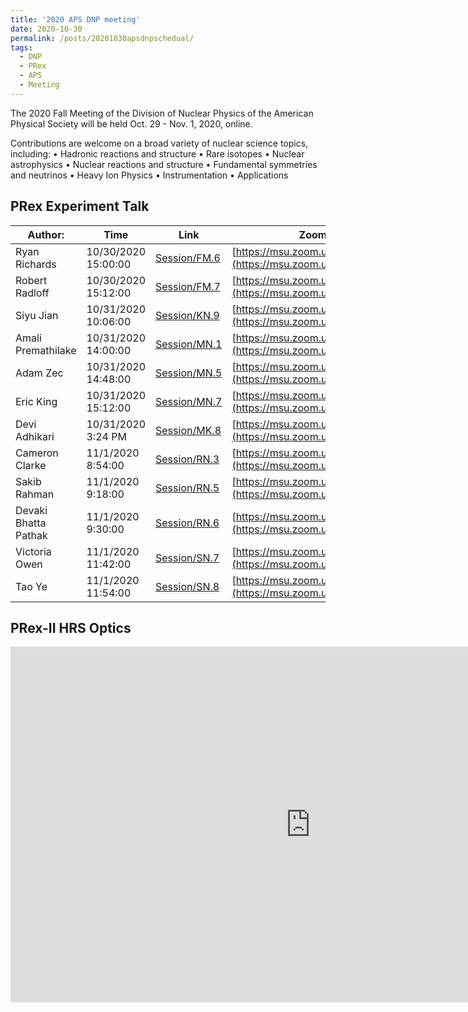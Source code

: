 ```yaml
---
title: '2020 APS DNP meeting'
date: 2020-10-30
permalink: /posts/20201030apsdnpschedual/
tags:
  - DNP
  - PRex
  - APS
  - Meeting
---
```


The 2020 Fall Meeting of the Division of Nuclear Physics of the American Physical Society will be held Oct. 29 - Nov. 1, 2020, online.

Contributions are welcome on a broad variety of nuclear science topics, including:
• Hadronic reactions and structure
• Rare isotopes
• Nuclear astrophysics
• Nuclear reactions and structure
• Fundamental symmetries and neutrinos
• Heavy Ion Physics
• Instrumentation
• Applications

## PRex Experiment Talk

| Author:              | Time                | Link                                                                                                       | Zoom Link                                                               |
| -------------------- | ------------------- | ---------------------------------------------------------------------------------------------------------- | ----------------------------------------------------------------------- |
| Ryan Richards        | 10/30/2020 15:00:00 | [Session/FM.6](https://meetings.aps.org/Meeting/DNP20/Session/FM.6) | [https://msu.zoom.us/j/94925594231](https://msu.zoom.us/j/94925594231)  |
| Robert Radloff       | 10/30/2020 15:12:00 | [Session/FM.7](https://meetings.aps.org/Meeting/DNP20/Session/FM.7) | [https://msu.zoom.us/j/94925594231](https://msu.zoom.us/j/94925594231)  |
| Siyu Jian            | 10/31/2020 10:06:00 | [Session/KN.9](https://meetings.aps.org/Meeting/DNP20/Session/KN.9) | [https://msu.zoom.us/j/93301349742](https://msu.zoom.us/j/93301349742)  |
| Amali Premathilake   | 10/31/2020 14:00:00 | [Session/MN.1](https://meetings.aps.org/Meeting/DNP20/Session/MN.1) | [https://msu.zoom.us/j/93301349742](https://msu.zoom.us/j/93301349742)  |
| Adam Zec             | 10/31/2020 14:48:00 | [Session/MN.5](https://meetings.aps.org/Meeting/DNP20/Session/MN.5) | [https://msu.zoom.us/j/93301349742](https://msu.zoom.us/j/93301349742)  |
| Eric King            | 10/31/2020 15:12:00 | [Session/MN.7](https://meetings.aps.org/Meeting/DNP20/Session/MN.7) | [https://msu.zoom.us/j/93301349742](https://msu.zoom.us/j/93301349742)  |
| Devi Adhikari        | 10/31/2020 3:24 PM  | [Session/MK.8](https://meetings.aps.org/Meeting/DNP20/Session/MK.8) | [https://msu.zoom.us/j/98711795349](https://msu.zoom.us/j/98711795349)  |
| Cameron Clarke       | 11/1/2020 8:54:00   | [Session/RN.3](https://meetings.aps.org/Meeting/DNP20/Session/RN.3) | [https://msu.zoom.us/j/93301349742](https://msu.zoom.us/j/93301349742)  |
| Sakib Rahman         | 11/1/2020 9:18:00   | [Session/RN.5](https://meetings.aps.org/Meeting/DNP20/Session/RN.5) | [https://msu.zoom.us/j/94925594231](https://msu.zoom.us/j/94925594231)  |
| Devaki Bhatta Pathak | 11/1/2020 9:30:00   | [Session/RN.6](https://meetings.aps.org/Meeting/DNP20/Session/RN.6) | [https://msu.zoom.us/j/93301349742](https://msu.zoom.us/j/93301349742)  |
| Victoria Owen        | 11/1/2020 11:42:00  | [Session/SN.7](https://meetings.aps.org/Meeting/DNP20/Session/SN.7) | [https://msu.zoom.us/j/93301349742](https://msu.zoom.us/j/93301349742)  |
| Tao Ye               | 11/1/2020 11:54:00  | [Session/SN.8](https://meetings.aps.org/Meeting/DNP20/Session/SN.8) | [https://msu.zoom.us/j/93301349742](https://msu.zoom.us/j/93301349742)  |



## PRex-II HRS Optics

<iframe src="https://docs.google.com/presentation/d/e/2PACX-1vRTpEUERT0VTtpGa2Nl-Oak4f2aT4vVjDW3Lrp4ndCSaCSYZw_tBX_zROIBF7P2iiLt4pxkIg_-dkHK/embed?start=true&loop=true&delayms=3000" frameborder="0" width="960" height="569" allowfullscreen="true" mozallowfullscreen="true" webkitallowfullscreen="true"></iframe>
